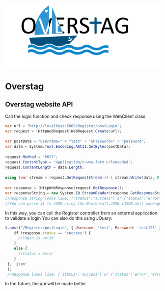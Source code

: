 ![logo](https://github.com/maurictg/Overstag/blob/master/Overstag/wwwroot/img/logo.png)
# Overstag


## Overstag website API

Call the login function and check response using the WebClient class
```c#
var url = "http://localhost:5000/Register/postLogin";
var request = (HttpWebRequest)WebRequest.Create(url);

var postData = "Username=" + "test" + "&Password=" + "password";
var data = System.Text.Encoding.ASCII.GetBytes(postData);

request.Method = "POST";
request.ContentType = "application/x-www-form-urlencoded";
request.ContentLength = data.Length;

using (var stream = request.GetRequestStream()) { stream.Write(data, 0, data.Length); }

var response = (HttpWebResponse)request.GetResponse();
var responseString = new System.IO.StreamReader(response.GetResponseStream()).ReadToEnd();
//Response string looks like: {"status":"success"} or {"status":"error","error":"Exception blah blah"}
//You can parse it to JSON using the Newtonsoft.JSON (JSON.net) package from nuget
```
In this way, you can call the Register controller from an external application to validate a login
You can also do this using JQuery:
```js
$.post("/Register/postLogin", { Username: 'test', Password: 'test123' }, function (response) {
    if (response.status == 'success') {
      //login is valid    
    }
    else {
      //status = error  
    }
 }, 'json'
 );
 //Response looks like: {'status':'success'} or {'status':'error','error':'Exception blah blah'}  
```
In the future, the api will be made better
